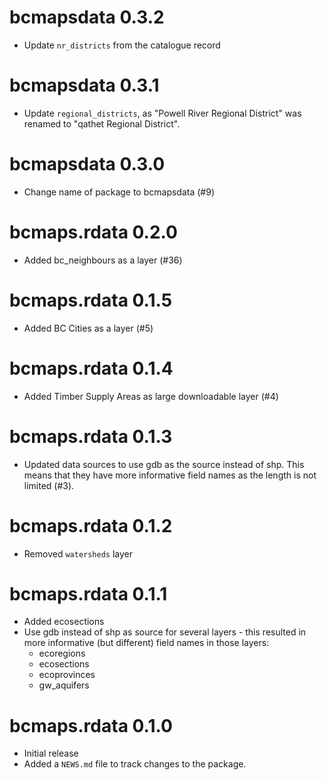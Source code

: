 # bcmapsdata 0.3.2
- Update `nr_districts` from the catalogue record

# bcmapsdata 0.3.1
- Update `regional_districts`, as "Powell River Regional District" was renamed to "qathet Regional District".

# bcmapsdata 0.3.0
- Change name of package to bcmapsdata (#9)

# bcmaps.rdata 0.2.0
* Added bc_neighbours as a layer (#36)

# bcmaps.rdata 0.1.5
* Added BC Cities as a layer (#5)

# bcmaps.rdata 0.1.4
* Added Timber Supply Areas as large downloadable layer (#4)

# bcmaps.rdata 0.1.3
* Updated data sources to use gdb as the source instead of shp. This means that 
they have more informative field names as the length is not limited (#3).

# bcmaps.rdata 0.1.2
* Removed `watersheds` layer

# bcmaps.rdata 0.1.1

* Added ecosections
* Use gdb instead of shp as source for several layers - this resulted in more informative (but different) field names in those layers:
    - ecoregions
    - ecosections
    - ecoprovinces
    - gw_aquifers

# bcmaps.rdata 0.1.0

* Initial release
* Added a `NEWS.md` file to track changes to the package.



